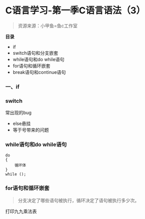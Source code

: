 # C语言学习-第一季C语言语法（3）

> 资源来源：小甲鱼=鱼c工作室

**目录**

- if
- switch语句和分支嵌套
- while语句和do while语句
- for语句和循环嵌套
- break语句和continue语句

### 一、if ###



### switch ###

常出现的bug

- else悬挂
- 等于号带来的问题

### while语句和do while语句 ###

	do 
	{
		循环体
	}
	while ();

### for语句和循环嵌套 ###

> 分支决定了哪些语句被执行，循环决定了语句被执行多少次。

打印九九乘法表